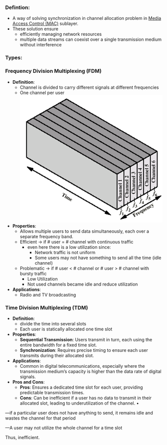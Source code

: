 ### Defintion:
- A way of solving synchronization in channel allocation problem in [Media Access Control (MAC)](Media%20Access%20Control%20(MAC).md) sublayer.
- These solution ensure 
	- efficiently managing network resources
	- multiple data streams can coexist over a single transmission medium without interference
### Types:
### Frequency Division Multiplexing (FDM)
- **Definition**: 
	- Channel is divided to carry different signals at different frequencies
	- One channel per user
	![FDM|300](../../Attachments/FDM.png)
- **Properties**:
	- Allows multiple users to send data simultaneously, each over a separate frequency band.
	- Efficient -> if # user =  # channel with continuous traffic
		- even here there is a low utilization since:
			- Network traffic is not uniform
			- Some users may not have something to send all the time (idle channel)
	- Problematic -> if # user < # channel or # user > # channel with bursty traffic
		- Low Utilization
		- Not used channels became idle and reduce utilization
- **Applications**:
	- Radio and TV broadcasting

### Time Division Multiplexing (TDM)
- **Definition**: 
	- divide the time into several slots
	- Each user is statically allocated one time slot
- **Properties**:
	- **Sequential Transmission**: Users transmit in turn, each using the entire bandwidth for a fixed time slot.
	- **Synchronization**: Requires precise timing to ensure each user transmits during their allocated slot.
- **Applications**:
	- Common in digital telecommunications, especially where the transmission medium’s capacity is higher than the data rate of digital signals.
- **Pros and Cons**:
	- **Pros**: Ensures a dedicated time slot for each user, providing predictable transmission times.
	- **Cons**: Can be inefficient if a user has no data to transmit in their allocated slot, leading to underutilization of the channel.
•

—if a particular user does not have anything to send, it remains idle and wastes the channel for that period

—A user may not utilize the whole channel for a time slot

Thus, inefficient.